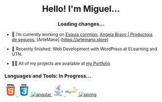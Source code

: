 <h1 align="center">Hello! I'm Miguel...</h1>
<h3 align="center">Loading changes...</h3>

- 🔭 I’m currently working on [Esquia conmigo](https://esquiaconmigo.ar), [Angela Bravo | Productora de seguros](https://mfrugoni.github.io/a-bravo-maquetado/index.html),  [ArteMano] (https://artemano.store)

- 🌱 Recently finished: Web Development with WordPress at ELearning and UTN.

<!--- 🤝 I’m looking for help with **Deploy on Render...**-->

- 👨‍💻 All of my projects are available at [my Portfolio](https://portfoliommf.web.app)


<h3 align="left">Languages and Tools: In Progress...</h3>
<p> 
  <a href="https://www.w3.org/html/" target="_blank" rel="noreferrer"> <img src="https://raw.githubusercontent.com/devicons/devicon/master/icons/html5/html5-original-wordmark.svg" alt="html5" width="40" height="40"/> </a><a href="https://www.w3schools.com/css/" target="_blank" rel="noreferrer"> <img src="https://raw.githubusercontent.com/devicons/devicon/master/icons/css3/css3-original-wordmark.svg" alt="css3" width="40" height="40"/> </a><a href="https://angular.io" target="_blank" rel="noreferrer"> <img src="https://angular.io/assets/images/logos/angular/angular.svg" alt="angular" width="40" height="40"/> </a><a href="https://www.java.com" target="_blank" rel="noreferrer"> <img src="https://raw.githubusercontent.com/devicons/devicon/master/icons/java/java-original.svg" alt="java" width="40" height="40"/> </a><a href="https://www.mysql.com/" target="_blank" rel="noreferrer"> <img src="https://raw.githubusercontent.com/devicons/devicon/master/icons/mysql/mysql-original-wordmark.svg" alt="mysql" width="40" height="40"/> </a><a href="https://spring.io/" target="_blank" rel="noreferrer"> <img src="https://www.vectorlogo.zone/logos/springio/springio-icon.svg" alt="spring" width="40" height="40"/> </a>
</p>
